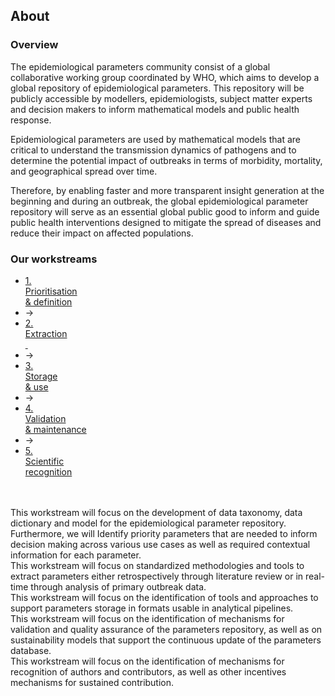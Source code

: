 ## About

### Overview

The epidemiological parameters community consist of a global collaborative working group coordinated by WHO, which aims to develop a global repository of epidemiological parameters. This repository will be publicly accessible by modellers, epidemiologists, subject matter experts and decision makers to inform mathematical models and public health response. 

Epidemiological parameters are used by mathematical models that are critical to understand the transmission dynamics of pathogens and to determine the potential impact of outbreaks in terms of morbidity, mortality, and geographical spread over time.  

Therefore, by enabling faster and more transparent insight generation at the beginning and during an outbreak, the global epidemiological parameter repository will serve as an essential global public good to inform and guide public health interventions designed to mitigate the spread of diseases and reduce their impact on affected populations.    

### Our workstreams

<div class="ws">
        <ul class="workstream">
            <li><a href="#" data-target="w1" class="active">1.<br>Prioritisation<br>&amp; definition</a></li>
            <li class="arrow">&rarr;</li>
            <li><a href="#" data-target="w2">2.<br>Extraction<br>&nbsp;</a></li>
            <li class="arrow">&rarr;</li>
            <li><a href="#" data-target="w3">3.<br>Storage<br>&amp; use</a></li>
            <li class="arrow">&rarr;</li>
            <li><a href="#" data-target="w4">4.<br>Validation<br>&amp; maintenance</a></li>
			<li class="arrow">&rarr;</li>
            <li><a href="#" data-target="w5">5.<br>Scientific<br>recognition</a></li>
        </ul>
		<div class="workstreamContent">
			<br>
			<br>
			<div id="w1" style="display:flex">This workstream will focus on the development of data taxonomy, data dictionary and model for the epidemiological parameter repository. Furthermore, we will Identify priority parameters that are needed to inform decision making across various use cases as well as required contextual information for each parameter.</div>
			<div id="w2">This workstream will focus on standardized methodologies and tools to extract parameters either retrospectively through literature review or in real-time through analysis of primary outbreak data.</div>
			<div id="w3">This workstream will focus on the identification of tools and approaches to support parameters storage in formats usable in analytical pipelines.</div>
			<div id="w4">This workstream will focus on the identification of mechanisms for validation and quality assurance of the parameters repository, as well as on sustainability models that support the continuous update of the parameters database.</div>
			<div id="w5">This workstream will focus on the identification of mechanisms for recognition of authors and contributors, as well as other incentives mechanisms for sustained contribution.</div>
		</div>
	</div>

    
 
